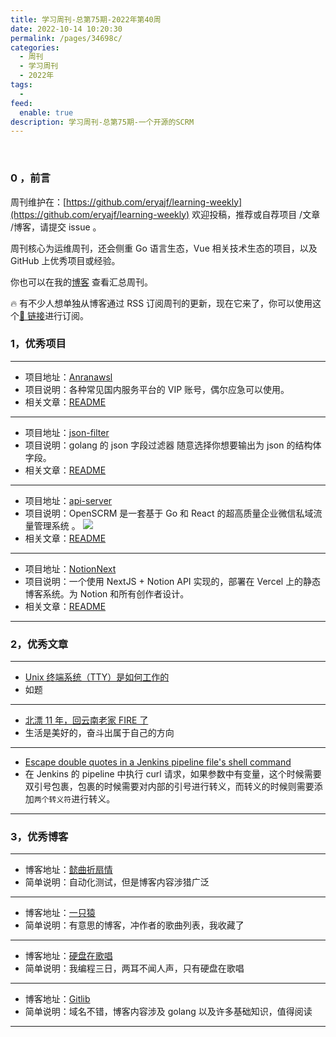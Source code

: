 ```yaml
---
title: 学习周刊-总第75期-2022年第40周
date: 2022-10-14 10:20:30
permalink: /pages/34698c/
categories:
  - 周刊
  - 学习周刊
  - 2022年
tags:
  -
feed:
  enable: true
description: 学习周刊-总第75期-一个开源的SCRM
---
```


<br><ArticleTopAd></ArticleTopAd>

### 0 ，前言

周刊维护在：[https://github.com/eryajf/learning-weekly](https://github.com/eryajf/learning-weekly) 欢迎投稿，推荐或自荐项目 /文章 /博客，请提交 issue 。

周刊核心为运维周刊，还会侧重 Go 语言生态，Vue 相关技术生态的项目，以及 GitHub 上优秀项目或经验。

你也可以在我的[博客](https://wiki.eryajf.net/learning-weekly/) 查看汇总周刊。

🔥 有不少人想单独从博客通过 RSS 订阅周刊的更新，现在它来了，你可以使用这个[🔗 链接](https://wiki.eryajf.net/learning-weekly.xml)进行订阅。

### 1，优秀项目

---

- 项目地址：[Anranawsl](https://github.com/anran-world/Anranawsl)
- 项目说明：各种常见国内服务平台的 VIP 账号，偶尔应急可以使用。
- 相关文章：[README](https://github.com/anran-world/Anranawsl#readme)

---

- 项目地址：[json-filter](https://github.com/liu-cn/json-filter)
- 项目说明：golang 的 json 字段过滤器 随意选择你想要输出为 json 的结构体字段。
- 相关文章：[README](https://github.com/liu-cn/json-filter#%E7%AE%80%E4%BD%93%E4%B8%AD%E6%96%87)

---

- 项目地址：[api-server](https://github.com/openscrm/api-server)
- 项目说明：OpenSCRM 是一套基于 Go 和 React 的超高质量企业微信私域流量管理系统 。
  ![](http://t.eryajf.net/imgs/2022/10/efbbb5af047a4d18.png)
- 相关文章：[README](https://github.com/openscrm/api-server#readme)

---

- 项目地址：[NotionNext](https://github.com/tangly1024/NotionNext)
- 项目说明：一个使用 NextJS + Notion API 实现的，部署在 Vercel 上的静态博客系统。为 Notion 和所有创作者设计。
- 相关文章：[README](https://github.com/tangly1024/NotionNext#readme)

---

### 2，优秀文章

---

- [Unix 终端系统（TTY）是如何工作的](https://waynerv.com/posts/how-tty-system-works/)
- 如题

---

- [北漂 11 年，回云南老家 FIRE 了](https://www.douban.com/group/topic/275845962/?_i=5415116lLRP-4m)
- 生活是美好的，奋斗出属于自己的方向

---

- [Escape double quotes in a Jenkins pipeline file's shell command](https://stackoverflow.com/questions/56583357/escape-double-quotes-in-a-jenkins-pipeline-files-shell-command)
- 在 Jenkins 的 pipeline 中执行 curl 请求，如果参数中有变量，这个时候需要双引号包裹，包裹的时候需要对内部的引号进行转义，而转义的时候则需要添加`两个转义符`进行转义。

---

### 3，优秀博客

---

- 博客地址：[懿曲折扇情](https://www.gaojs.com.cn/)
- 简单说明：自动化测试，但是博客内容涉猎广泛

---

- 博客地址：[一只猿](https://www.92ez.com/)
- 简单说明：有意思的博客，冲作者的歌曲列表，我收藏了

---

- 博客地址：[硬盘在歌唱](https://disksing.com/)
- 简单说明：我编程三日，两耳不闻人声，只有硬盘在歌唱

---

- 博客地址：[Gitlib](https://gitlib.com/)
- 简单说明：域名不错，博客内容涉及 golang 以及许多基础知识，值得阅读

---


<br><ArticleTopAd></ArticleTopAd>
